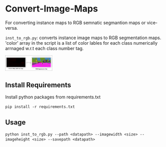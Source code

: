 # Convert-Image-Maps
For converting instance maps to RGB semnatic segmantion maps or vice-versa.

`inst_to_rgb.py`: converts instance image maps to RGB segmentation maps. 'color' array in the script is a list of color lables for each class numerically arrnaged w.r.t each class number tag. 
               
<td><img width="150px" src="demo/demo.png"></td>


## Install Requirements

Install python packages from requirements.txt
```
pip install -r requirements.txt
```
## Usage 
```
python inst_to_rgb.py --path <datapath> --imagewidth <size> --imageheight <size> --savepath <datapath>

```
